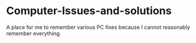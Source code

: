 # Computer-Issues-and-solutions
A place for me to remember various PC fixes because I cannot reasonably remember everything.
